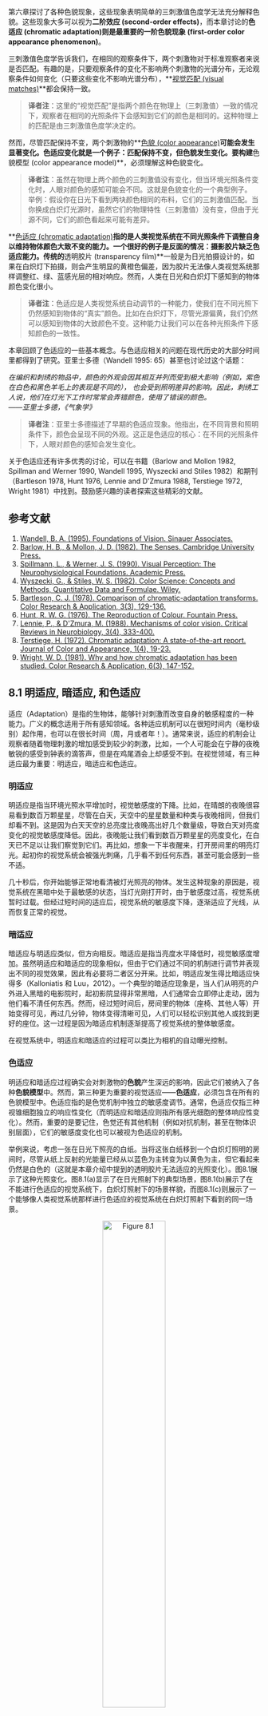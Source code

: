 第六章探讨了各种色貌现象，这些现象表明简单的三刺激值色度学无法充分解释色貌。这些现象大多可以视为**二阶效应 (second-order effects)**，而本章讨论的**色适应 (chromatic adaptation)**则是最重要的**一阶色貌现象 (first-order color appearance phenomenon)**。

三刺激值色度学告诉我们，在相同的观察条件下，两个刺激物对于标准观察者来说是否匹配。有趣的是，只要观察条件的变化不影响两个刺激物的光谱分布，无论观察条件如何变化（只要这些变化不影响光谱分布），**[视觉匹配 (visual matches)](./concepts.md#视觉匹配)**都会保持一致。

> **译者注**：这里的“视觉匹配”是指两个颜色在物理上（三刺激值）一致的情况下，观察者在相同的光照条件下会感知到它们的颜色是相同的。这种物理上的匹配是由三刺激值色度学决定的。

然而，尽管匹配保持不变，两个刺激物的**[色貌 (color appearance)](./concepts.md#色貌)**可能会发生显著变化。色适应变化就是一个例子：匹配保持不变，但色貌发生变化。要构建**色貌模型 (color appearance model)**，必须理解这种色貌变化。

>**译者注**：虽然在物理上两个颜色的三刺激值没有变化，但当环境光照条件变化时，人眼对颜色的感知可能会不同。这就是色貌变化的一个典型例子。  
> 举例：假设你在日光下看到两块颜色相同的布料，它们的三刺激值匹配。当你换成白炽灯光源时，虽然它们的物理特性（三刺激值）没有变，但由于光源不同，它们的颜色看起来可能有差异。

**[色适应 (chromatic adaptation)](./concepts.md#色适应)**指的是人类视觉系统在不同光照条件下调整自身以维持物体颜色大致不变的能力。一个很好的例子是反面的情况：摄影胶片缺乏色适应能力。传统的**透明胶片 (transparency film)**一般是为日光拍摄设计的，如果在白炽灯下拍摄，则会产生明显的黄橙色偏差，因为胶片无法像人类视觉系统那样调整红、绿、蓝感光层的相对响应。然而，人类在日光和白炽灯下感知到的物体颜色变化很小。

> **译者注**：色适应是人类视觉系统自动调节的一种能力，使我们在不同光照下仍然感知到物体的“真实”颜色。比如在白炽灯下，尽管光源偏黄，我们仍然可以感知到物体的大致颜色不变。这种能力让我们可以在各种光照条件下感知颜色的一致性。


本章回顾了色适应的一些基本概念。与色适应相关的问题在现代历史的大部分时间里都得到了研究。亚里士多德（Wandell 1995: 65）甚至也讨论过这个话题：


*在编织和刺绣的物品中，颜色的外观会因其相互并列而受到极大影响（例如，紫色在白色和黑色羊毛上的表现是不同的），
也会受到照明差异的影响。因此，刺绣工人说，他们在灯光下工作时常常会弄错颜色，使用了错误的颜色。  
——亚里士多德，《气象学》*


> **译者注**：亚里士多德描述了早期的色适应现象。他指出，在不同背景和照明条件下，颜色会呈现不同的外观。这正是色适应的核心：在不同的光照条件下，人眼对颜色的感知会发生变化。


关于色适应还有许多优秀的讨论，可以在书籍（Barlow and Mollon 1982, Spillman and Werner 1990, Wandell 1995, Wyszecki and Stiles 1982）和期刊（Bartleson 1978, Hunt 1976, Lennie and D'Zmura 1988, Terstiege 1972, Wright 1981）中找到。鼓励感兴趣的读者探索这些精彩的文献。

## 参考文献

1. [Wandell, B. A. (1995). Foundations of Vision. Sinauer Associates.](https://www.amazon.com/Foundations-Vision-Brian-Wandell/dp/0878938532)
2. [Barlow, H. B., & Mollon, J. D. (1982). The Senses. Cambridge University Press.](https://www.cambridge.org/core/books/senses/D74EC1B431E2E9E3C62B2B72FB1F43A8)
3. [Spillmann, L., & Werner, J. S. (1990). Visual Perception: The Neurophysiological Foundations. Academic Press.](https://www.elsevier.com/books/visual-perception/spillmann/978-0-12-657675-7)
4. [Wyszecki, G., & Stiles, W. S. (1982). Color Science: Concepts and Methods, Quantitative Data and Formulae. Wiley.](https://www.wiley.com/en-us/Color+Science%3A+Concepts+and+Methods%2C+Quantitative+Data+and+Formulae%2C+2nd+Edition-p-9780471399186)
5. [Bartleson, C. J. (1978). Comparison of chromatic-adaptation transforms. Color Research & Application, 3(3), 129-136.](https://onlinelibrary.wiley.com/doi/abs/10.1002/col.5080030308)
6. [Hunt, R. W. G. (1976). The Reproduction of Colour. Fountain Press.](https://www.wiley.com/en-us/The+Reproduction+of+Colour%2C+6th+Edition-p-9780470024256)
7. [Lennie, P., & D'Zmura, M. (1988). Mechanisms of color vision. Critical Reviews in Neurobiology, 3(4), 333-400.](https://pubmed.ncbi.nlm.nih.gov/3048707/)
8. [Terstiege, H. (1972). Chromatic adaptation: A state-of-the-art report. Journal of Color and Appearance, 1(4), 19-23.](https://www.osti.gov/biblio/5045449-chromatic-adaptation-state-art-report)
9. [Wright, W. D. (1981). Why and how chromatic adaptation has been studied. Color Research & Application, 6(3), 147-152.](https://onlinelibrary.wiley.com/doi/abs/10.1002/col.5080060308)

## 8.1 明适应, 暗适应, 和色适应

适应（Adaptation）是指的生物体，能够针对刺激而改变自身的敏感程度的一种能力。广义的概念适用于所有感知领域。各种适应机制可以在很短时间内（毫秒级别）起作用，也可以在很长时间（周，月或者年！）。通常来说，适应的机制会让观察者随着物理刺激的增加感受到较少的刺激，比如，一个人可能会在宁静的夜晚敏锐的感受到钟表的滴答声，但是在鸡尾酒会上却感受不到。在视觉领域，有三种适应最为重要：明适应，暗适应和色适应。

### 明适应

明适应是指当环境光照水平增加时，视觉敏感度的下降。比如，在晴朗的夜晚很容易看到数百万颗星星，尽管在白天，天空中的星星数量和种类与夜晚相同，但我们却看不到。这是因为白天天空的总亮度比夜晚高出好几个数量级，导致白天对亮度变化的视觉敏感度降低。因此，夜晚能让我们看到数百万颗星星的亮度变化，在白天已不足以让我们察觉到它们。再比如，想象一下半夜醒来，打开房间里的明亮灯光。起初你的视觉系统会被强光刺痛，几乎看不到任何东西，甚至可能会感到一些不适。

几十秒后，你开始能够正常地看清被灯光照亮的物体。发生这种现象的原因是，视觉系统在黑暗中处于最敏感的状态，当灯光刚打开时，由于敏感度过高，视觉系统暂时过载。但经过短时间的适应后，视觉系统的敏感度下降，逐渐适应了光线，从而恢复正常的视觉。

### 暗适应

暗适应与明适应类似，但方向相反。暗适应是指当亮度水平降低时，视觉敏感度增加。虽然明适应和暗适应的现象相似，但由于它们通过不同的机制进行调节并表现出不同的视觉效果，因此有必要将二者区分开来。比如，明适应发生得比暗适应快得多（Kalloniatis 和 Luu，2012）。一个典型的暗适应现象是，当人们从明亮的户外进入黑暗的电影院时，起初影院显得非常黑暗，人们通常会立即停止走动，因为他们看不清任何东西。然而，经过短时间后，房间里的物体（座椅、其他人等）开始变得可见，再过几分钟，物体变得清晰可见，人们可以轻松识别其他人或找到更好的座位。这一过程是因为暗适应机制逐渐提高了视觉系统的整体敏感度。

在视觉系统中，明适应和暗适应的过程可以类比为相机的自动曝光控制。

### 色适应

明适应和暗适应过程确实会对刺激物的**色貌**产生深远的影响，因此它们被纳入了各种**色貌模型**中。然而，第三种更为重要的视觉适应——**色适应**，必须包含在所有的色貌模型中。色适应指的是色觉机制中独立的敏感度调节。通常，色适应仅指三种视锥细胞独立的响应性变化（而明适应和暗适应则指所有感光细胞的整体响应性变化）。然而，重要的是要记住，色觉还有其他机制（例如对抗机制，甚至在物体识别层面），它们的敏感度变化也可以被视为色适应的机制。

举例来说，考虑一张在日光下照亮的白纸。当将这张白纸移到一个白炽灯照明的房间时，尽管从纸上反射的光能量已经从以蓝色为主转变为以黄色为主，但它看起来仍然是白色的（这就是本章介绍中提到的透明胶片无法适应的光照变化）。图8.1展示了这种光照变化。图8.1(a)显示了在日光照射下的典型场景，图8.1(b)展示了在不能进行色适应的视觉系统下，白炽灯照射下的场景样貌，而图8.1(c)则展示了一个能够像人类视觉系统那样进行色适应的视觉系统在白炽灯照射下看到的同一场景。

<p align="center">
  <img src="../imgs/chapter8/8-1.png" alt="Figure 8.1" width="50%">
</p>
<p align="center">
  图 8.1 (a) 日光照明下的场景，(b) 无法进行色适应的视觉系统感知到的钨光照明下的相同场景，以及 (c) 具有典型 von Kries 色适应（类似于人类视觉系统）的视觉系统感知到的钨光照明下的场景。灯塔原始图像来自 Kodak Photo Sampler PhotoCD。
</p>


### 负后像

负后像（残像）现象提供了另一个色适应的例子。通过注视图8.2可以观察到这种现象。首先注视图8.2中央的黑点，并记住不同颜色的位置。大约30秒后，将视线转移到一个明亮的白色区域，如一面墙或一张白纸。此时你会注意到各种颜色的残像及其位置。这些残像是由于色觉机制中独立的敏感度变化造成的。举例来说，图8.2中红色区域所对应的视网膜部分在适应过程中对红色的敏感度降低，因此在看白色背景时，出现了红色的补色——青色残像。类似的解释也适用于残像中观察到的其他颜色。



<p align="center">
  <img src="../imgs/chapter8/8-2.png" alt="Figure 8.2" width="50%">
</p>
<p align="center">
  图 8.2 一个由局部视网膜适应产生的负后像示例。凝视彩色图案中的黑点大约30秒，然后将目光移到一个均匀的白色区域。观察负后像的颜色与原始图案颜色的对比。
</p>


明适应可以类比为相机的自动曝光控制，而色适应则类似于视频摄像机或数码相机中的自动白平衡功能。

---

## 8.2 生理机制

虽然各种适应现象本身就非常有趣，但为了正确地建模这些现象，理解适应的生理机制是必要的。适应机制种类繁多，从严格的感知反射反应到纯粹的认知反应。这些机制尚未完全被理解，但研究它们的多样性有助于理解它们如何被纳入各种模型中。本文讨论的适应机制包括：

- **瞳孔扩张/收缩**
- **杆细胞–锥细胞转换**
- **感受器增益控制**
- **减法机制**
- **高级适应**


### 瞳孔扩张/收缩

最明显的光适应和暗适应机制是瞳孔的扩张和收缩。在普通的观察环境中，瞳孔直径通常在3到7毫米之间变化（在极端情况下为2-8毫米）。这代表了瞳孔面积大约5倍的变化。因此，瞳孔大小的变化可以解释光线适应和暗适应在大约5倍亮度范围内的变化。虽然这看起来很显著，但人类视觉系统能够舒适操作的亮度范围至少跨越10个数量级。显然，虽然瞳孔提供了一种适应机制，但它不足以解释观察到的视觉能力。因此，视网膜及其后的生理机制中一定还嵌入了其他的适应机制。

### 视杆和视锥细胞的作用

人类视网膜中有两类光感受器：视杆细胞和视锥细胞。视锥细胞对光照较不敏感，主要在较高光照条件下工作，而视杆细胞更加敏感，主要在较低光照条件下工作。因此，从视锥细胞视觉转变为视杆细胞视觉（大约发生在0.1–1.0 cd/m²的亮度下）为光适应和暗适应提供了额外的机制。

<p align="center">
  <img src="../imgs/chapter8/8-3.png" alt="Figure 8.3" width="60%">
</p>
<p align="center">
  图8.3 典型的暗适应曲线，展示了在强光照后阈值的恢复过程。
</p>



当暴露在增加的亮度下时，视锥细胞的响应性迅速降低（光适应），这个过程最多只需几分钟。而当暴露在减少的亮度下时，视杆细胞敏感度的增加需要更多时间。这可以通过经典的暗适应曲线来说明，该曲线展示了在暴露于极亮的适应刺激后阈值的恢复，如图8.3所示。曲线的第一个阶段展示了视锥细胞敏感度的恢复，几分钟后趋于平稳。大约10分钟后，视杆细胞的敏感度恢复到超过视锥细胞的水平，曲线再次下降。大约20分钟后，视杆细胞达到了最大敏感度，暗适应曲线趋于平稳。这条曲线解释了人在进入黑暗的电影院后随时间产生的视觉感知变化。


除了提供光适应和暗适应机制，视杆-视锥转变对颜色感知有着深远的影响。请记住，颜色视觉依赖于三类视锥细胞，而视杆细胞只有一种类型。因此，当亮度降低到仅视杆细胞活跃的水平时，人类基本上变得色盲，只能看到灰色的世界。因此，视杆-视锥转变在颜色外貌和色彩适应模型中兴趣有限，必须考虑其他机制。（注意：在低亮度下，视杆细胞对颜色外貌的影响是重要的，它已被整合到Hunt的颜色外貌模型中。）


### 感受器增益控制

或许色适应最重要的机制是视网膜感受器独立的敏感度变化，这有时称为**感受器增益控制（receptor gain control）**。可以设想一种增益控制，它调节入射到光感受器上的光子数量与该感受器生成的电化学信号之间的关系。色觉适应通过在光子数量多时降低增益（特定视锥细胞类型的高激发水平）来响应，而当光子较少时则提高增益。色觉适应的关键在于这些增益控制在三种视锥细胞中是独立的（虽然增益控制也是明适应的机制，但明适应可以通过对所有三种视锥细胞的单一增益控制来实现，而色觉适应则需要独立的调节机制）。在生理上，光感受器增益的变化可以通过高亮度下色素消耗来解释。光线会分解视觉色素分子（这是光转导的一部分），从而减少可用于产生视觉反应的分子数量。因此，在高强度刺激下，光色素的减少使得光感受器的响应性降低。


虽然色素消耗提供了合理的解释，但有证据表明，视觉系统在低亮度下也会以类似方式适应，而此时色素消耗非常少。这种适应被认为是在视网膜的水平细胞、双极细胞和神经节细胞层面的增益控制机制所致。感受器之外的视网膜细胞的增益控制有助于解释色觉适应的某些空间低通特性。Delahunt 和 Brainard（2000）也讨论了不同视锥细胞类型在色觉适应控制中的相互作用。最近的研究表明，视网膜神经节细胞（ipRGCs）通过黑视蛋白吸收在视网膜敏感度控制和适应过程中可能起到了重要作用，这种额外的视网膜光敏感元件可能解释了一些仅基于视锥细胞响应的适应模型的局限性。


### 减法机制

除了增益控制机制外，关于色觉适应还有心理物理学证据表明存在**减法机制（subtractive mechanisms）**（Shevell 1978, Walraven 1976）。从生理学角度来看，可以通过研究视锥细胞的时间脉冲响应来找到这种减法适应的机制。视锥细胞的时间脉冲响应是双相的，能够增强瞬时信号并抑制稳定信号。类似的过程也出现在视网膜的侧抑制机制中，它产生空间对抗性的脉冲响应，增强空间瞬变并抑制空间上均匀的刺激。

生理学上的适应模型需要同时具备乘法（增益）和减法机制（Hayhoe等人，1987，1989），这与颜色视觉领域通常提出的仅包含增益控制的模型（见第9章）完全兼容，只需假设减法机制发生在压缩的非线性过程之后。如果这种非线性过程被认为是对数函数，那么在对数变换后进行的减法变化与非线性之前的乘法变化是相同的。这种数学处理使阈值心理物理学、生理学和色貌模型的结果保持一致，也强调了压缩非线性作为适应机制的重要性。


<p align="center">
  <img src="../imgs/chapter8/8-4.png" alt="Figure 8.4" width="60%">
</p>
<p align="center">
  图8.4 展示了人类视觉系统的一个典型响应曲线，这个图帮助我们理解在极低和极高输入信号下的响应压缩现象。也就是说，当光的亮度非常低或非常高时，视觉系统的响应会趋于稳定，不再显著增加或减少。这种机制有助于我们在极端亮度条件下保持视觉系统的效率，而不会被过多的信号变化干扰。
</p>

图8.4展示了人类视觉系统（或任何成像系统）的典型非线性响应函数。该函数表现出一个阈值水平，低于此阈值时响应保持不变；在达到饱和水平后，响应同样保持不变。图中展示了三个10:1比率的输入组，适应光照水平不同。从图8.4中可以看到，10:1的输入刺激范围在低和高适应光照水平下产生的输出范围较小，而在中等适应水平下产生的输出范围较大。低水平下响应的减少与机制灵敏度的基本限制有关，而高水平下响应的压缩可以被视为适应的一种形式（随着输入信号的增加，响应性降低）。这种如图8.4所示的非线性响应函数在色貌模型中是必要的，用于预测诸如Stevens效应和Hunt效应（详见第6章）等现象。

> **译者注：** 

> - 这种视觉系统的设计实际上是一种智能编码策略。人类的视觉系统在亮度范围极大时，使用了非线性的响应方式，在最重要的中等亮度范围内高度敏感，而在极端亮度下则压缩处理。这种机制可以用有限的“存储”或“计算资源”来处理大范围的信息。

> - 从信息论的角度看，视觉系统通过压缩响应（高效编码）来优化信息处理，在我们最常遇到的亮度条件下充分利用资源，而在极端条件下则避免浪费资源。这种压缩机制类似于现代计算机系统中的数据压缩，帮助我们在不同亮度范围内获取最大的信息量。
> - 在 tone mapping 中，图像处理的目标是通过适当的压缩方式，在不丢失关键细节的前提下，合理分配有限的亮度空间。这与我们视觉系统的智能编码机制非常类似——将大部分的计算资源用于中等亮度条件下，以优化我们对常见场景的感知能力，而在极端光照条件下减少响应，从而节约资源。
> - Ilya 所说“压缩即智能”，可以在这个视觉机制中得到体现


### 高级适应机制

到目前为止，讨论的机制主要集中在视觉系统的前端，这些是响应简单刺激配置的低级机制。Webster 和 Mollon（1994）展示了空间对比度、颜色感知与更高级视觉机制之间的关系。视觉系统中还有许多高级适应例子，它们发生在系统的更高级别（即视觉皮层）。这些皮层适应的例子包括：

- **McCollough效应**
- **空间频率适应**
- **运动适应**
- **模糊适应**
- **噪声适应**
- **人脸适应**

这些例子展示了其他尚未探讨的高级适应类型的可能性。Barlow 和 Mollon（1982）展示了一个典型的 McCollough 效应实验。为了体验 McCollough 效应，观察者需要间歇性地观看红色和黑色条纹的水平图案，以及绿色和黑色条纹的垂直图案。每个图案观看几秒钟，然后切换到另一个图案，确保不会形成简单的后像。在适应大约四分钟后，观察者再看与适应图案空间频率相似的黑白条纹图案时，会看到垂直方向的黑白图案变为黑色和粉色，水平方向的黑白图案变为黑色和淡绿色。这个效应取决于适应刺激的颜色和方向，无法用简单的后像解释，它表明了视觉系统皮层层次的适应，首次观察到对特定方向和空间频率反应的神经元。这种效应也非常持久，有时会持续几天或更长时间！



<p align="center">
  <img src="../imgs/chapter8/8-5.png" alt="Figure 8.5" width="60%">
</p>
<p align="center">
  图8.5 刺激配置以展示空间频率适应。在图(a)中注视中央的黑条大约60秒，然后注视图(b)中央的黑点。注意适应期后感知到的图(b)中两个图案的相对空间频率。

</p>


Neitz 等人（2002）描述了色觉适应的实验，显示了在几周内色觉适应和观察者白点的长时间重置（或重新校准）。通过观察图8.5可以看到空间频率适应。对图8.5（a）进行适应，注视中心的黑条一到两分钟。为了避免简单的后像，不要只盯着一个点看，而是让你的目光沿着黑条来回移动。适应期结束后，注视图8.5（b）中的黑点。图8.5（b）右侧的图案看起来空间频率比左侧的高。图8.5（b）中的两个图案是相同的。适应图8.5（a）后外观的差异是由于对各种空间频率敏感的机制适应所致。适应高空间频率时，其他图案看起来空间频率较低，反之亦然。再次表明，这种适应归因于选择性响应各种空间频率的皮层细胞。


<p align="center">
  <img src="../imgs/chapter8/8-6.png" alt="Figure 8.6" width="60%">
</p>
<p align="center">
  图8.6 模糊适应的演示。在(a)图像之间的椭圆上注视约30秒，然后注视(b)中物理上相同的图像之间的椭圆，注意它们的相对外观。这是空间频率适应的一个更复杂的例子。
</p>

模糊适应是一种更复杂的空间频率适应形式，如图8.6所示。图8.6（a）中有两幅图像，左侧的图像被锐化，右侧的图像则模糊了。通过注视它们之间的椭圆进行适应，大约30秒后，将目光转移到图8.6（b）中的两幅图像，并注视它们之间的椭圆。这两幅图像是相同的，但适应上方的锐化图像后，左侧的图像看起来模糊，适应上方的模糊图像后，右侧的图像看起来更加清晰。这再一次生动展示了我们视觉系统中高级适应机制的作用。


<p align="center">
  <img src="../imgs/chapter8/8-7.png" alt="Figure 8.7" width="60%">
</p>
<p align="center">
  图8.7 噪声适应的演示。在(a)中注视图像之间的椭圆约30秒，然后注视(b)中相同图像之间的椭圆，注意它们的相对外观。这是一个非常复杂的空间频率适应例子。

</p>

更深层次，人类也会对图像中的噪声进行适应（Fairchild 和 Johnson，2005，2007）。图8.7与图8.6类似，不同之处在于适应刺激，图8.7(a)中加入了不同水平的噪声。经过大约30秒的适应后，当观察图8.7(b)中的相同图像（具有中等噪声水平）时，可以看到，适应较高水平噪声会抑制噪声感知，而适应较低噪声水平的刺激则会增强噪声感知。这种适应的复杂性在于它无法用简单的空间频率适应来解释，因为噪声图案是由白噪声（所有频率都有能量）构成的。有趣的是，这种适应让观察者更难察觉到影像系统中恒定来源的伪影。


<p align="center">
  <img src="../imgs/chapter8/8-8.png" alt="Figure 8.8" width="60%">
</p>
<p align="center">
  图8.8 面部形状适应的演示。在(a)中的面孔之间的椭圆上注视约30秒，然后注视(b)中相同面孔之间的椭圆，注意它们的相对外观。这是一个高级适应效应，作用于对面部外观成分敏感的机制。
</p>


Webster（2011）研究了对多种复杂刺激的视觉适应。例如，他展示了人类观察者如何适应面部的某些特征（如眼睛间距、长度宽度比、发际线、鼻子大小、笑容等），并且这些适应的后效应可以在面部图像中体现出来。例如，如果适应了一张带大笑的面孔，然后看一张中性表情的面孔，你可能会看到一点皱眉。这类结果表明，在视觉系统中有适应机制作用于非常高级的处理过程。图8.8展示了面部适应的一个非常简单的例子。图8.8(a)中有两张面孔，一张被扭曲得胖而矮，另一张被扭曲得高而瘦。在注视它们之间的椭圆约30秒后，将视线转移到图8.8(b)中相同的两张面孔之间的椭圆，注意哪个面孔显得更胖。

**运动适应**在时间域内提供了类似的证据。当你在看电影的字幕滚动（或电脑终端上的文本滚动）几分钟后，字幕停止时，静止的文字可能会看起来向下移动。这是因为在观看滚动字幕时，选择向上运动的皮层机制已经适应。一旦运动停止，向上和向下选择性机制的响应应该相互抵消，但已经适应（即疲劳）的向上机制响应不如预期强烈，静止的文本看起来像在向下移动。在高速公路上长时间开车后也可以观察到运动适应现象。视觉系统适应了朝向观察者的运动，当汽车停下时，有时会感觉外部世界正在远离观察者，尽管实际上没有运动。

上述皮层适应的例子引出了下一个逻辑步骤。如果在视觉系统中有如此高级别的适应机制，是否也可能存在需要我们知识和对场景解释的**认知适应机制**？这个问题将在8.3节讨论。

---

## 8.3 感知机制和认知机制

我们可能会倾向于认为色觉适应是一种感知机制，是对刺激配置变化的某种自动反应。然而，有明确的证据表明，色觉适应的某些机制依赖于对物体及其光照环境的认知（Fairchild, 1992a,b, 1993a）。这些是认知适应机制。

色觉适应机制可以分为两类：

- **感知机制** – 对刺激能量自动做出反应。
- **认知机制** – 基于观察者对场景内容的知识做出反应。

### 感知机制

感知色觉适应机制在视觉和颜色科学文献中被广泛研究和讨论。前面提到的这些机制的生理位置通常被认为是光感受器和视觉系统早期阶段的神经元的敏感度控制。大多数现代感知色觉适应的理论和模型可以追溯到**冯·克里斯（von Kries，1902年）**的工作，他写道：

“... 视觉器官中的各个成分彼此完全独立，每一个成分都根据其自身的功能独立疲劳或适应” （MacAdam 1970年翻译: 118）。

虽然我们今天知道冯·克里斯的这些话并不完全正确，但这个概念是准确的，并提供了有用的见解。直到今天，色觉适应通过视锥信号归一化来实现的想法仍被称为**冯·克里斯系数定律（von Kries coefficient law）**，并作为所有现代色觉适应和颜色外观模型的基础。


### 认知机制

认知机制在文献中也早已得到认可。然而，或许因为量化认知效应的难度，这些机制通常只是简要提及，且并不广为人知或被深入理解。为了更好地理解认知色觉适应机制的概念，引用一些在过去两个世纪中提到它们的研究者的观点可能是最好的方式。

**赫尔姆霍茨（Helmholtz，1866）**在他的生理光学论著中讨论了物体颜色外观：

“我们学会判断在白光下物体的外观，并且由于我们的兴趣完全在于物体的颜色，我们逐渐对这种判断所依赖的感知变得无意识。”（Woodworth 1938年翻译）

**赫林（Hering，1920）**，因提出对立颜色理论而闻名，他讨论了“**记忆颜色**”的概念：

“所有我们已经通过经验认识的物体，或因为颜色而认为熟悉的物体，我们都是通过记忆颜色来看它们的。”（Hurvich 和 Jameson 1964年翻译：89）

**贾德（Judd，1940：2）**，在颜色科学领域做出了无数贡献，他提到了两种色觉适应机制：

“观察者适应光源或忽略非日光光源大部分影响的过程是复杂的；它们部分是视网膜层面的，部分是皮层层面的。”

最后，**埃文斯（Evans，1943：596）**，他在许多关于彩色摄影和色彩感知的讲座和著作中讨论了为什么照片中的颜色看起来令人接受：

“在日常生活中，我们习惯于认为大多数颜色并没有变化。这在很大程度上是因为我们倾向于记忆颜色，而不是仔细观察它们。”

**Jameson 和 Hurvich（1989）**讨论了拥有多个色觉适应机制的价值，这些机制能够提供关于天气、光线、时间变化和场景中物体恒定物理特性的重要信息。

最后，**Davidoff（1991）**出版了一本关于颜色和物体识别认知方面的专著，**Purves 和 Lotto（2003）**提出了一种依赖认知机制的经验视觉理论。

### 硬拷贝与软拷贝输出

虽然色觉适应非常复杂，依赖于感知和认知机制，但在查看图像显示时区分这两种机制的重要性还不太清楚。如果图像在与原件相同的介质中进行再现，并且在相似的条件下观看，可以认为观看原件和再现件时的色觉适应机制是相同的。然而，当原件出现在一种介质中（如软拷贝显示），而再现件出现在另一种介质中（如硬拷贝输出）时会发生什么呢？一系列实验（Fairchild 1992b, 1993a）量化了色觉适应机制的一些特性，表明在查看软拷贝显示时，所激活的色觉适应机制与查看硬拷贝或原始场景时激活的机制并不相同。

当查看硬拷贝图像时，图像被感知为一个被周围光线照亮的物体。因此，感知机制（响应于刺激的光谱能量分布）和认知机制（忽略“已知”的光源颜色）都处于活跃状态。而当查看软拷贝显示时，它不能轻易被解释为一个被照亮的物体。因此，没有“已知”的光源颜色，只有感知机制起作用。

这可以通过对比在白炽灯照明下的白纸和在黑暗房间中观看一个自发光的显示屏来证明。白纸会看起来是白色或略带黄色，而显示屏会显得是高彩度的黄橙色。事实上，白纸在这种显示屏照亮下仍然会显得白色，而显示屏本身保持偏黄色的外观！像 RLAB、Hunt 模型和 CIECAM02 这样的颜色外观模型包括了对这里描述的“忽略光源”的认知机制的不同程度的处理。

### 适应的时间进程



<p align="center">
  <img src="../imgs/chapter8/8-9.png" alt="Figure 8.9" width="60%">
</p>
<p align="center">
  图8.9 Fairchild 和 Reniff（1995）测量的色觉适应时间进程，条件是在无亮度变化的情况下。
</p>

色觉适应机制的另一个重要特征是它的时间进程。Fairchild 和 Lennie（1992），Fairchild 和 Reniff（1995）详细探讨了色觉适应在颜色外观判断中的时间进程。这些研究结果表明，在恒定亮度下，色觉适应的感知机制在色度变化后约60秒内完成90%。Fairchild 和 Reniff（1995）的结果如图8.9所示，展示了在适应刺激的色度变化后，适应程度随时间的函数关系。60秒可以被认为是观察者在进行关键判断之前适应特定观看环境的最小时长。

当涉及到显著的亮度变化时，适应会稍慢一些（Hunt 1950）。至于亮度适应（明适应和暗适应），假设这两者可以用指数衰减函数建模是合理的。明适应的时间常数约为5-10秒，而锥细胞的暗适应时间常数约为2-3分钟（视杆细胞约为10分钟）。请记住，时间常数会依赖于刺激的细节，如大小、亮度水平和视网膜位置（Kalloniatis 和 Luu 2012）。

认知适应机制依赖于对刺激配置的知识和解释。因此，一旦获取这些知识，可以认为它是瞬时完成的。然而，在一些不寻常的观看情况下，解释场景所需的时间可能相当长，甚至无法确定。

Ferwerda 等人（1996）和 Pattanaik 等人（2000）展示了基于视觉感知和适应变化来修改图像外观的数学模型。

---

<p align="center">
  <img src="../imgs/chapter8/8-10.png" alt="Figure 8.10" width="60%">
</p>
<p align="center">
 图8.10 对应颜色实验的示意图。在一种观察条件下的刺激物（左）与在第二种观察条件下的刺激物（右）外观相匹配，但由于观察环境的变化，它们通常会有不同的三刺激值。
</p>

## 8.4 对应颜色数据

关于色适应的最广泛可用的视觉数据是**对应颜色数据**。**对应颜色**被定义为在不同观看条件下，颜色外观相匹配的两个刺激，如图8.10所示。
关于色适应的最广泛可用的视觉数据是**对应颜色数据**。**对应颜色**是指在不同观看条件下，颜色外观相匹配的两个刺激。这种情况在图 8.10 中有形象展示。

例如，假设在某组观看条件下，一个由三刺激值 \((X_1, Y_1, Z_1)\) 表示的刺激，看起来与另一组观看条件下的另一个刺激（由三刺激值 \((X_2, Y_2, Z_2)\) 表示）相同。两组刺激及其相应的观看条件构成一对对应颜色。然而，通常情况下，\((X_1, Y_1, Z_1)\) 和 \((X_2, Y_2, Z_2)\) 在数值上并不会完全相同。

对应颜色数据的获取基于多种实验技术。Wright (1981a) 对色适应的历史性回顾详细介绍了这一领域为何及如何被研究的背景。以下是对部分技术及相关研究的简要数学描述:

<div class="math-block">
  <div class="equation">
    $$
    (X_1, Y_1, Z_1) \xrightarrow{\text{Viewing Conditions 1}}
    \text{Perceived Color} \approx 
    $$

    $$
    (X_2, Y_2, Z_2) \xrightarrow{\text{Viewing Conditions 2}}
    \text{Same Perceived Color}
    $$
  </div>
</div>

其中，\((X_1, Y_1, Z_1)\) 和 \((X_2, Y_2, Z_2)\) 表示刺激的三刺激值，而不同的观看条件通过色适应机制引起对颜色的感知差异。



### 不对称匹配

由于对应颜色数据的收集需要在不同的观察条件下进行视觉匹配，因此此类实验有时被称为不对称匹配实验。理想情况下，颜色匹配是通过直接并排比较两个刺激物来进行的。然而，在两种不同的观察条件下，这在技术上是不可能实现的，除非做出一些简化的假设。也许最令人着迷的例子是MacAdam（1961）报告的一个实验，使用了差异性视网膜适应。在这个实验中，视网膜的两个不同区域（左右两半）暴露于不同的适应刺激中，然后在视野的两半区域呈现测试和匹配刺激进行颜色匹配。这种技术假设视网膜两半的差异性适应与正常观察中的适应相似。然而，这一假设很可能是错误的，因此差异性视网膜适应技术仅具有历史意义。

### 双眼匹配

下一种实验类型是双眼匹配实验（Haploscopic Matching），其中一只眼睛适应一种观察条件，另一只眼睛适应第二种观察条件。然后，将在一只眼睛中呈现的测试刺激与在另一只眼睛中呈现的刺激进行比较和匹配。双眼匹配实验要求适应在两只眼睛中独立进行。对于感知机制来说，这一假设可能是有效的，但对于认知机制来说，它显然是无效的。Fairchild等人（1994）描述了双眼匹配实验在色貌研究中的一些优缺点。Hunt（1952）提供了一个使用双眼观察的经典研究实例。Breneman（1987）描述了一种用于双眼匹配的巧妙装置。日本色彩科学协会（CSAJ）（Mori等，1991）完成了一项使用双眼观察物体颜色刺激的大规模研究。

### 记忆匹配

为了避免视网膜差异性适应或双眼观察的假设，必须放弃精确的直接颜色匹配，换取更真实的观察条件。一种允许更自然观察的技术是记忆匹配（Memory Matching）。在记忆匹配中，观察者在一种观察条件下生成与另一种观察条件下记忆中刺激颜色的匹配。Helson等人（1952）使用了记忆匹配的变体，观察者将Munsell坐标分配给各种颜色刺激。实际上，观察者是在将刺激与标准观察条件下记忆中的Munsell样本进行匹配。Wright（1981a）提出，无彩色记忆匹配（匹配灰色外观）将是一种非常有用的研究色彩适应的技术。这种技术已用于获得各种对应颜色的数据（Fairchild 1990, 1991b, 1992b, 1993a）。

### 量级估计

另一种允许自然观察的技术是量级估计（Magnitude Estimation）。在量级估计中，观察者为外观的各种属性（如明度、彩度和色调，或亮度、色彩鲜艳度和色调）分配尺度值。这类实验既能提供颜色外观数据，也能获取对应颜色的数据。Luo等人（1991a,b）报告了一系列广泛的量级估计实验，Hunt和Luo（1994）对其进行了总结。


### 跨媒体比较

Braun等人（1996）发表了一系列旨在比较不同跨媒体图像比较技术的实验。他们得出的结论是，短期记忆匹配技术产生了最可靠的结果。同样值得注意的是，Braun等人（1996）的研究表明，将自发光显示器和反射打印品并排比较时，颜色外观会产生不可预测的结果（或者说，预测的匹配图像在单独查看时是不可接受的）。

在这些实验技术的基础上，我们能从结果中学到什么？图8.11展示了Breneman（1987）研究中的对应颜色数据。圆圈代表了在光源D65适应下的颜色匹配，而三角形则表示在光源A适应下的对应色。根据这些数据，可以合理地假设这些对应颜色对代表了不同观察条件下颜色外观中的亮度-彩度匹配。因为亮度和彩度是判断相关颜色时最直观的外观参数。基于这一假设，对应颜色数据可以用于测试色貌模型，通过该模型在一种观察条件下的值预测另一种条件下的亮度和彩度匹配，并将预测结果与视觉结果进行对比。


<p align="center">
  <img src="../imgs/chapter8/8-11.png" alt="Figure 8.11" width="60%">
</p>
<p align="center">
 图8.11 展示了从光源D65的色度到光源A的色度变化的色适应对应颜色数据，并绘制在u′v′色度图中。
</p>

这种测试也可以通过一种更简单的模型完成，称为**色适应转换（Chromatic Adaptation Transform）**（或色适应模型）。色适应模型不包括诸如亮度、彩度和色调等外观属性的对应关系。相反，色适应模型仅提供了从一种观察条件下的三刺激值到另一种观察条件下匹配的三刺激值的转换，或者转换为某个预定义的参考观察条件。

---

## 8.5 色适应模型

如8.4节所述，色适应模型可以用于预测对应颜色数据。这些模型的通用形式可以表示为一组方程，用以描述在色适应过程中的信号转换。以下是基本公式：

<div class="math-block">
  <div class="equation">
    $$
    L_a = f(L, M, S, L_{white}, M_{white}, S_{white}, \dots ) \tag{8.1}
    $$
  </div>
</div>

<div class="math-block">
  <div class="equation">
    $$
    M_a = f(L, M, S, L_{white}, M_{white}, S_{white}, \dots ) \tag{8.2}
    $$
  </div>
</div>

<div class="math-block">
  <div class="equation">
    $$
    S_a = f(L, M, S, L_{white}, M_{white}, S_{white}, \dots ) \tag{8.3}
    $$
  </div>
</div>

其中：

- \(L\), \(M\), \(S\) 表示原始刺激的长、中、短波长敏感信号；

- \(L_{white}\), \(M_{white}\), \(S_{white}\) 表示白点条件下的长、中、短波长敏感信号；

- 函数 \(f\) 则表示色适应过程的计算关系。

**色适应转换的实现**

通过将一种观察条件下的正向模型与另一种观察条件下的逆向模型结合，可以实现色适应转换。这种转换通常以 CIE XYZ 三刺激值的形式表示。转换公式如下：

<div class="math-block">
  <div class="equation">
    $$
    XYZ_2 = f(XYZ_1, XYZ_{white1}, XYZ_{white2}, \dots ) \tag{8.4}
    $$
  </div>
</div>

其中：

- \(XYZ_1\) 和 \(XYZ_2\) 分别是第一组和第二组观察条件下的三刺激值；

- \(XYZ_{white1}\) 和 \(XYZ_{white2}\) 分别是两种观察条件下的白点三刺激值；

- 函数 \(f\) 用于描述两种观察条件之间的转换关系。


为了准确模拟色适应的生理机制，必须将刺激物以视锥细胞激发信号（LMS）来表示，而不是CIE三刺激值（XYZ）。幸运的是，视锥细胞激发信号（有时称为视锥基本值）可以通过CIE三刺激值的线性变换（3×3矩阵）进行近似。因此，通用的色适应转换可以如图8.12的流程图中所述。

整个过程如下：

1. 从第一种观察条件的CIE三刺激值 $X_1Y_1Z_1$ 开始。

2. 将它们转换为视锥细胞激发信号 $L_1M_1S_1$。

3. 使用色适应模型结合第一组观察条件的信息（VC<sub>1</sub>）预测适应后的视锥信号 $L_aM_aS_a$。

4. 逆向处理第二组观察条件（VC<sub>2</sub>）以确定对应颜色的视锥细胞激发信号 $L_2M_2S_2$，最终得到CIE三刺激值 $X_2Y_2Z_2$。


<p align="center">
  <img src="../imgs/chapter8/8-12.png" alt="Figure 8.12" width="60%">
</p>
<p align="center">
 图8.12 展示了应用色适应模型进行对应颜色计算的流程图。这个流程图展示了如何将一种观察条件下的颜色通过色适应模型转换为另一种观察条件下的对应颜色。
</p>

具体的色适应模型例子见第9章。CIE（2004c）发布了一份技术报告，回顾了色适应转换的现状。关于现代LMS视锥细胞反应度及其与CIE三刺激值关系的进一步细节，可以参阅Hunt等人（1998）、Logvinenko（1998）、以及Stockman等人（1999, 2000）的研究。

色适应模型能够预测对应颜色，因此可以用于预测观察条件变化时所需的颜色重现。如果这是某一应用的唯一需求，那么色适应模型可能是比完整的色貌模型更简单的替代方案。色适应模型也是所有色貌模型的基础构件。然而，它们有一些缺点，无法预测诸如亮度、彩度和色调等外观属性。而这些属性可能在某些应用中是必要的，如图像编辑和色域映射。在这些情况下，需要更完整的色貌模型。

---

## 8.6 色彩不一致性

色适应模型在色彩不一致性指数的计算中既必要又有用。正如第6章所述，物体的颜色在光照变化中通常保持相对恒定，但并非完全不变，且其外观的任何变化都取决于物体的光谱反射特性以及光源的光谱功率分布。


<p align="center">
  <img src="../imgs/chapter8/8-11.png" alt="Figure 8.11" width="60%">
</p>
<p align="center">
 图8.13 一个色彩不一致性指数测量的示意图。该图展示了在一个观察条件下（左侧）的物体与在第二个观察条件下（右侧）的相同物体（但外观不同）之间的颜色差异。如果一个物体具有完美的色彩恒常性（极为罕见），那么它在两种条件下的外观将完全相同，因此其色彩不一致性指数为0。

</p>

色彩不一致性的测量类似于简单的颜色差异测量（如$\Delta E^{*}_{ab}$），不同的是，在色彩不一致性测量中，两个刺激是在不同的观察条件下观看的，而不是正常情况下的并排观察（图8.13）。可以简单地在每种观察条件下计算样本的CIELAB值，然后计算这些坐标之间的颜色差异。然而，这一过程假设CIELAB是一个完美的颜色外观空间，且具有准确的色适应转换模型，但这两个假设都不成立。

相反，通过使用更精确的色适应转换（例如应用于LMS视锥反应度的von Kries模型或嵌入CIECAM02中的CAT02模型），可以计算两个刺激（即单一物体在两种光源下）的对应颜色，均在一个参考观察条件下（如CIE光源D65）。然后，使用这些对应颜色来计算CIELAB中的颜色差异，无论使用何种色差公式。

因此，一个好的色彩不一致性指数的计算步骤是，首先使用一个好的色适应转换来计算在单一参考观察条件下的对应颜色，然后使用选定的颜色差异公式。

---

## 8.7 计算颜色恒常性


还有一个研究领域开发了一些数学模型，有时与色适应模型密切相关。这就是**计算色彩恒常性**的领域。该方法的目标是利用场景中通常的三色表示，生成物体的色彩恒常估计。本质上，这归结为试图估计仅依赖于物体光谱反射率而不依赖于光照的信号。另一方面，色适应模型旨在预测人类视觉中实际观察到的色彩恒常性失效现象。

可以简单证明，精确的色彩恒常性对于人类视觉系统来说既不可能，也不必要。同色异谱的例子表明，一对物体颜色在不同光源下不可能都保持色彩恒常性，此外实际颜色测量中也需要考虑光源。这表明，追求最色彩恒常的模型并不一定是模拟人类视觉系统的最佳方式。

然而，在机器视觉中，拥有最色彩恒常的传感器可能会带来极大的好处。计算色彩恒常性领域的研究为建模人类表现提供了一些有趣的约束和技术。例如，Maloney和Wandell（1986）的研究表明，三色系统在自然场景中估算表面反射率的精度有其极限。D'Zmura和Lennie（1986）展示了三色视觉系统如何通过牺牲其他维度的恒常性，提供色调维度的色彩恒常响应。Finlayson等人（1994a,b）的研究展示了如何通过推导出最佳的感知光谱响应，利用von Kries系数规则来接近色彩恒常性。

这些研究为构建、实施和测试色貌模型提供了有趣的见解。这些技术还为数字图像采集（如数码相机、计算机视觉系统及其他图像扫描仪）、真实图像合成（如计算机图形学）以及色度测量仪器的设计（如成像色度计）提供了明确的答案。Brill和West（1986）对色适应和色彩恒常性研究的相似性和差异性进行了有用的回顾。Fairchild（2006, 2007a）展示了如何将人类色适应的经验应用于光谱成像系统中，创建一个光谱适应模型。令人惊讶的是，这样的模型在生理学上有一定的合理性，因为人类确实可以获取场景中的光谱信息，只要场景是三维的且包含相互反射。

